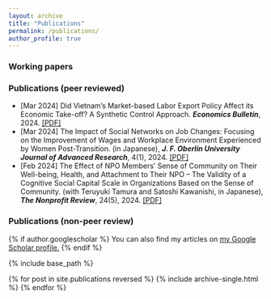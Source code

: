 ```yaml
---
layout: archive
title: "Publications"
permalink: /publications/
author_profile: true
---
```


### Working papers



### Publications (peer reviewed)

 * [Mar 2024] Did Vietnam’s Market-based Labor Export Policy Affect its Economic Take-off? A Synthetic Control Approach. ***Economics Bulletin***, 2024. [[PDF]](http://www.accessecon.com/pubs/eb/)
 * [Mar 2024] The Impact of Social Networks on Job Changes: Focusing on the Improvement of Wages and Workplace Environment Experienced by Women Post-Transition. (in Japanese), ***J. F. Oberlin University Journal of Advanced Research***, 4(1), 2024. [[PDF]](https://obirin.repo.nii.ac.jp/search?page=1&size=50&sort=custom_sort&search_type=2&q=326)
 * [Feb 2024] The Effect of NPO Members’ Sense of Community on Their Well-being, Health, and Attachment to Their NPO – The Validity of a Cognitive Social Capital Scale in Organizations Based on the Sense of Community. (with Teruyuki Tamura and Satoshi Kawanishi, in Japanese), ***The Nonprofit Review***, 24(5), 2024. [[PDF]](https://www.jstage.jst.go.jp/browse/janpora/-char/en)


### Publications (non-peer review)


{% if author.googlescholar %}
  You can also find my articles on <u><a href="{{author.googlescholar}}">my Google Scholar profile</a>.</u>
{% endif %}

{% include base_path %}

{% for post in site.publications reversed %}
  {% include archive-single.html %}
{% endfor %}
